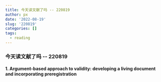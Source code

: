 ```yaml
---
title: 今天读文献了吗 -- 220819
author: px
date: '2022-08-19'
slug: '220819'
categories: []
tags:
  - reading
---
```


### 今天读文献了吗 -- 220819

#### 1. Argument-based approach to validity: developing a living document and incorporating preregistration

